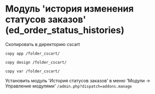 # Модуль 'история изменения статусов заказов' (ed_order_status_histories) 

Скопировать в директорию cscart

```copy app /folder_cscart/```

```copy design /folder_cscart/```

```copy var /folder_cscart/```

Установить модуль 'История статусов заказов' в меню 'Модули -> Управление модулями'
```/admin.php?dispatch=addons.manage```

